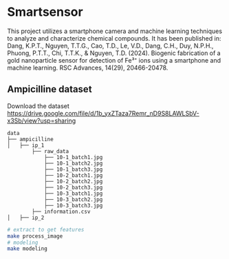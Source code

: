 # Smartsensor
This project utilizes a smartphone camera and machine learning techniques to analyze and characterize chemical compounds. It has been published in:
Dang, K.P.T., Nguyen, T.T.G., Cao, T.D., Le, V.D., Dang, C.H., Duy, N.P.H., Phuong, P.T.T., Chi, T.T.K., & Nguyen, T.D. (2024). Biogenic fabrication of a gold nanoparticle sensor for detection of Fe³⁺ ions using a smartphone and machine learning. RSC Advances, 14(29), 20466-20478.

## Ampicilline dataset
Download the dataset
https://drive.google.com/file/d/1b_yxZTaza7Remr_nD9S8LAWLSbV-x3Sb/view?usp=sharing
```
data
├── ampicilline
│   ├── ip_1
        ├── raw_data
            ├── 10-1_batch1.jpg
            ├── 10-1_batch2.jpg
            ├── 10-1_batch3.jpg
            ├── 10-2_batch1.jpg
            ├── 10-2_batch2.jpg
            ├── 10-2_batch3.jpg
            ├── 10-3_batch1.jpg
            ├── 10-3_batch2.jpg
            ├── 10-3_batch3.jpg
        ├── information.csv
│   ├── ip_2
```

```bash
# extract to get features
make process_image
# modeling 
make modeling
```
